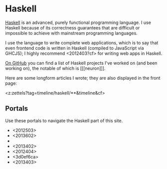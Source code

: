 # Haskell

[Haskell](https://www.haskell.org/) is an advanced, purely functional programming language. I use Haskell because of its correctness guarantees that are difficult or impossible to achieve with mainstream programming languages.

I use the language to write complete web applications, which is to say that even frontend code is written in Haskell (compiled to JavaScript via GHCJS); I highly recommend <2012403?cf> for writing web apps in Haskell.

[On GitHub](https://github.com/srid) you can find a list of Haskell projects I've worked on (and been working on), the notable of which is [[[neuron]]].

Here are some longform articles I wrote; they are also displayed in the front page: 

<z:zettels?tag=timeline/haskell/**&timeline&cf>

## Portals

Use these portals to navigate the Haskell part of this site.

* <2012503>
* <2013602>
* <cd6eda70>
* <2013402>
* <2012404>
* <3d0ef6ca>
* <2013403>
